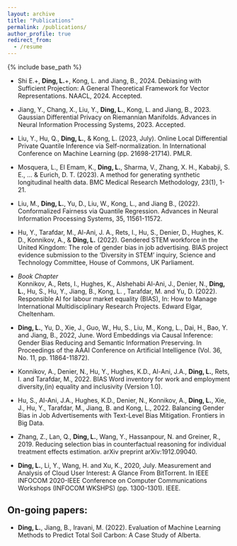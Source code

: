 ```yaml
---
layout: archive
title: "Publications"
permalink: /publications/
author_profile: true
redirect_from:
  - /resume
---
```


{% include base_path %}  
* Shi E.+, **Ding, L.**+, Kong, L. and Jiang, B., 2024. Debiasing with Sufficient Projection: A General Theoretical Framework for Vector Representations. NAACL, 2024. Accepted.
* Jiang, Y., Chang, X., Liu, Y., **Ding, L.**, Kong, L. and Jiang, B., 2023. Gaussian Differential Privacy on Riemannian Manifolds. Advances in Neural Information Processing Systems, 2023. Accepted.
* Liu, Y., Hu, Q., **Ding, L.**, & Kong, L. (2023, July). Online Local Differential Private Quantile Inference via Self-normalization. In International Conference on Machine Learning (pp. 21698-21714). PMLR.
* Mosquera, L., El Emam, K., **Ding, L.**, Sharma, V., Zhang, X. H., Kababji, S. E., ... & Eurich, D. T. (2023). A method for generating synthetic longitudinal health data. BMC Medical Research Methodology, 23(1), 1-21.
* Liu, M., **Ding, L.**, Yu, D., Liu, W., Kong, L., and Jiang B., (2022). Conformalized Fairness via Quantile Regression. Advances in Neural Information Processing Systems, 35, 11561-11572.


* Hu, Y., Tarafdar, M., Al-Ani, J. A., Rets, I., Hu, S., Denier, D., Hughes, K. D., Konnikov, A., &
**Ding, L.** (2022). Gendered STEM workforce in the United Kingdom: The role of gender bias in
job advertising. BIAS project evidence submission to the ‘Diversity in STEM’ inquiry, Science
and Technology Committee, House of Commons, UK Parliament.

* *Book Chapter* \
Konnikov, A., Rets, I., Hughes, K., Alshehabi Al-Ani, J., Denier, N., **Ding, L.**, Hu, S., Hu, Y., Jiang, B., Kong, L. , Tarafdar, M. and Yu, D. (2022). Responsible AI for labour market equality (BIAS), In: How to Manage International Multidisciplinary Research Projects. Edward Elgar, Cheltenham.

* **Ding, L.**, Yu, D., Xie, J., Guo, W., Hu, S., Liu, M., Kong, L., Dai, H., Bao, Y. and Jiang, B., 2022, June. Word Embeddings via Causal Inference: Gender Bias Reducing and Semantic Information Preserving. In Proceedings of the AAAI Conference on Artificial Intelligence (Vol. 36, No. 11, pp. 11864-11872).

* Konnikov, A., Denier, N., Hu, Y., Hughes, K.D., Al-Ani, J.A., **Ding, L.**, Rets, I. and Tarafdar, M., 2022. BIAS Word inventory for work and employment diversity,(in) equality and inclusivity (Version 1.0).

* Hu, S., Al-Ani, J.A., Hughes, K.D., Denier, N., Konnikov, A., **Ding, L.**, Xie, J., Hu, Y., Tarafdar, M., Jiang, B. and Kong, L., 2022. Balancing Gender Bias in Job Advertisements with Text-Level Bias Mitigation. Frontiers in Big Data.

* Zhang, Z., Lan, Q., **Ding, L.**, Wang, Y., Hassanpour, N. and Greiner, R., 2019. Reducing selection bias in counterfactual reasoning for individual treatment effects estimation. arXiv preprint arXiv:1912.09040.

* **Ding, L.**, Li, Y., Wang, H. and Xu, K., 2020, July. Measurement and Analysis of Cloud User Interest: A Glance From BitTorrent. In IEEE INFOCOM 2020-IEEE Conference on Computer Communications Workshops (INFOCOM WKSHPS) (pp. 1300-1301). IEEE.

## On-going papers:

* **Ding, L.**, Jiang, B., Iravani, M. (2022). Evaluation of Machine Learning Methods to Predict Total
Soil Carbon: A Case Study of Alberta.
